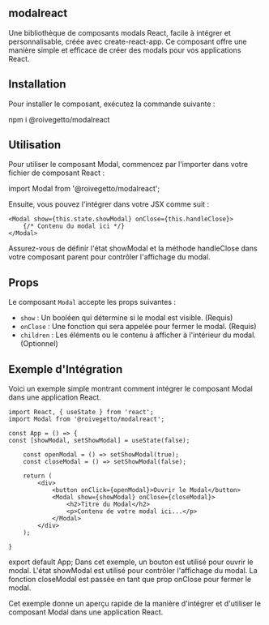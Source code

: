 ## modalreact

Une bibliothèque de composants modals React, facile à intégrer et personnalisable, créée avec create-react-app. Ce composant offre une manière simple et efficace de créer des modals pour vos applications React.

## Installation

Pour installer le composant, exécutez la commande suivante :

npm i @roivegetto/modalreact

## Utilisation

Pour utiliser le composant Modal, commencez par l'importer dans votre fichier de composant React :

import Modal from '@roivegetto/modalreact';

Ensuite, vous pouvez l'intégrer dans votre JSX comme suit :

```
<Modal show={this.state.showModal} onClose={this.handleClose}>
    {/* Contenu du modal ici */}
</Modal>
```

Assurez-vous de définir l'état showModal et la méthode handleClose dans votre composant parent pour contrôler l'affichage du modal.

## Props

Le composant `Modal` accepte les props suivantes :

- `show` : Un booléen qui détermine si le modal est visible. (Requis)
- `onClose` : Une fonction qui sera appelée pour fermer le modal. (Requis)
- `children` : Les éléments ou le contenu à afficher à l'intérieur du modal. (Optionnel)

## Exemple d'Intégration

Voici un exemple simple montrant comment intégrer le composant Modal dans une application React.

```
import React, { useState } from 'react';
import Modal from '@roivegetto/modalreact';

const App = () => {
const [showModal, setShowModal] = useState(false);

    const openModal = () => setShowModal(true);
    const closeModal = () => setShowModal(false);

    return (
        <div>
            <button onClick={openModal}>Ouvrir le Modal</button>
            <Modal show={showModal} onClose={closeModal}>
                <h2>Titre du Modal</h2>
                <p>Contenu de votre modal ici...</p>
            </Modal>
        </div>
    );

}
```

export default App;
Dans cet exemple, un bouton est utilisé pour ouvrir le modal. L'état showModal est utilisé pour contrôler l'affichage du modal. La fonction closeModal est passée en tant que prop onClose pour fermer le modal.

Cet exemple donne un aperçu rapide de la manière d'intégrer et d'utiliser le composant Modal dans une application React.
